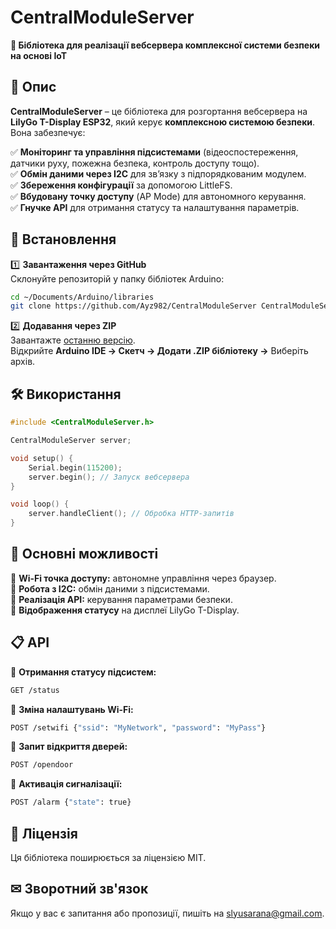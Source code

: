 # **CentralModuleServer**
**📌 Бібліотека для реалізації вебсервера комплексної системи безпеки на основі IoT**  

## **📖 Опис**  
**CentralModuleServer** – це бібліотека для розгортання вебсервера на **LilyGo T-Display ESP32**, який керує **комплексною системою безпеки**. Вона забезпечує:  

✅ **Моніторинг та управління підсистемами** (відеоспостереження, датчики руху, пожежна безпека, контроль доступу тощо).  
✅ **Обмін даними через I2C** для зв’язку з підпорядкованим модулем.  
✅ **Збереження конфігурації** за допомогою LittleFS.  
✅ **Вбудовану точку доступу** (AP Mode) для автономного керування.  
✅ **Гнучке API** для отримання статусу та налаштування параметрів.  

## **🚀 Встановлення**  
1️⃣ **Завантаження через GitHub**  
Склонуйте репозиторій у папку бібліотек Arduino:  
```sh
cd ~/Documents/Arduino/libraries
git clone https://github.com/Ayz982/CentralModuleServer CentralModuleServer
```
2️⃣ **Додавання через ZIP**  
Завантажте [останню версію](https://github.com/Ayz982/CentralModuleServer).  
Відкрийте **Arduino IDE → Скетч → Додати .ZIP бібліотеку →** Виберіть архів.

## **🛠 Використання**
```cpp
#include <CentralModuleServer.h>

CentralModuleServer server;

void setup() {
    Serial.begin(115200);
    server.begin(); // Запуск вебсервера
}

void loop() {
    server.handleClient(); // Обробка HTTP-запитів
}
```

## 🔗 **Основні можливості**  
🔹 **Wi-Fi точка доступу:** автономне управління через браузер.  
🔹 **Робота з I2C:** обмін даними з підсистемами.  
🔹 **Реалізація API:** керування параметрами безпеки.  
🔹 **Відображення статусу** на дисплеї LilyGo T-Display.  

## 📋 **API**  
📌 **Отримання статусу підсистем:**  
```bash
GET /status
```
📌 **Зміна налаштувань Wi-Fi:**  
```bash
POST /setwifi {"ssid": "MyNetwork", "password": "MyPass"}
```
📌 **Запит відкриття дверей:**  
```bash
POST /opendoor
```
📌 **Активація сигналізації:**  
```bash
POST /alarm {"state": true}
```

## 📜 **Ліцензія**  
Ця бібліотека поширюється за ліцензією MIT.  

## **✉ Зворотний зв'язок**  
Якщо у вас є запитання або пропозиції, пишіть на [slyusarana@gmail.com](mailto:slyusarana@gmail.com).  
